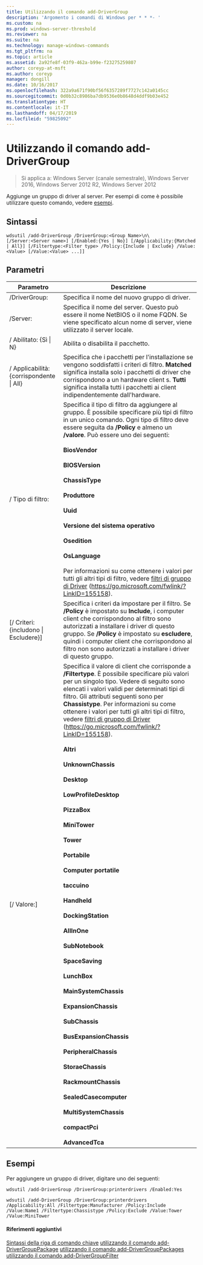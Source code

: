 ```yaml
---
title: Utilizzando il comando add-DriverGroup
description: 'Argomento i comandi di Windows per * * *- '
ms.custom: na
ms.prod: windows-server-threshold
ms.reviewer: na
ms.suite: na
ms.technology: manage-windows-commands
ms.tgt_pltfrm: na
ms.topic: article
ms.assetid: 2a92fe8f-03f9-462a-b99e-f23275259807
author: coreyp-at-msft
ms.author: coreyp
manager: dongill
ms.date: 10/16/2017
ms.openlocfilehash: 322a9a671f90bf56f6357289f7727c142a0145cc
ms.sourcegitcommit: 0d0b32c8986ba7db9536e0b8648d4ddf9b03e452
ms.translationtype: HT
ms.contentlocale: it-IT
ms.lasthandoff: 04/17/2019
ms.locfileid: "59825092"
---
```

# <a name="using-the-add-drivergroup-command"></a>Utilizzando il comando add-DriverGroup

>Si applica a: Windows Server (canale semestrale), Windows Server 2016, Windows Server 2012 R2, Windows Server 2012

Aggiunge un gruppo di driver al server.
Per esempi di come è possibile utilizzare questo comando, vedere [esempi](#BKMK_examples).
## <a name="syntax"></a>Sintassi
```
wdsutil /add-DriverGroup /DriverGroup:<Group Name>\n\
[/Server:<Server name>] [/Enabled:{Yes | No}] [/Applicability:{Matched | All}] [/Filtertype:<Filter type> /Policy:{Include | Exclude} /Value:<Value> [/Value:<Value> ...]]
```
## <a name="parameters"></a>Parametri
|Parametro|Descrizione|
|-------|--------|
|/DriverGroup:<Group Name>|Specifica il nome del nuovo gruppo di driver.|
|/Server:<Server name>|Specifica il nome del server. Questo può essere il nome NetBIOS o il nome FQDN. Se viene specificato alcun nome di server, viene utilizzato il server locale.|
|/ Abilitato: {Sì &#124; N}|Abilita o disabilita il pacchetto.|
|/ Applicabilità: {corrispondente &#124; All}|Specifica che i pacchetti per l'installazione se vengono soddisfatti i criteri di filtro. **Matched** significa installa solo i pacchetti di driver che corrispondono a un hardware client s. **Tutti** significa installa tutti i pacchetti ai client indipendentemente dall'hardware.|
|/ Tipo di filtro:<Filtertype>|Specifica il tipo di filtro da aggiungere al gruppo. È possibile specificare più tipi di filtro in un unico comando. Ogni tipo di filtro deve essere seguita da **/Policy** e almeno un **/valore**. <Filtertype> Può essere uno dei seguenti:<br /><br />**BiosVendor**<br /><br />**BIOSVersion**<br /><br />**ChassisType**<br /><br />**Produttore**<br /><br />**Uuid**<br /><br />**Versione del sistema operativo**<br /><br />**Osedition**<br /><br />**OsLanguage**<br /><br />Per informazioni su come ottenere i valori per tutti gli altri tipi di filtro, vedere [filtri di gruppo di Driver](https://go.microsoft.com/fwlink/?LinkID=155158) (https://go.microsoft.com/fwlink/?LinkID=155158).|
|[/ Criteri: {includono &#124; Escludere}]|Specifica i criteri da impostare per il filtro. Se **/Policy** è impostato su **Include**, i computer client che corrispondono al filtro sono autorizzati a installare i driver di questo gruppo. Se **/Policy** è impostato su **escludere**, quindi i computer client che corrispondono al filtro non sono autorizzati a installare i driver di questo gruppo.|
|[/ Valore:<Value>]|Specifica il valore di client che corrisponde a **/Filtertype**. È possibile specificare più valori per un singolo tipo. Vedere di seguito sono elencati i valori validi per determinati tipi di filtro. Gli attributi seguenti sono per **Chassistype**. Per informazioni su come ottenere i valori per tutti gli altri tipi di filtro, vedere [filtri di gruppo di Driver](https://go.microsoft.com/fwlink/?LinkID=155158) (https://go.microsoft.com/fwlink/?LinkID=155158).<br /><br />**Altri**<br /><br />**UnknownChassis**<br /><br />**Desktop**<br /><br />**LowProfileDesktop**<br /><br />**PizzaBox**<br /><br />**MiniTower**<br /><br />**Tower**<br /><br />**Portabile**<br /><br />**Computer portatile**<br /><br />**taccuino**<br /><br />**Handheld**<br /><br />**DockingStation**<br /><br />**AllInOne**<br /><br />**SubNotebook**<br /><br />**SpaceSaving**<br /><br />**LunchBox**<br /><br />**MainSystemChassis**<br /><br />**ExpansionChassis**<br /><br />**SubChassis**<br /><br />**BusExpansionChassis**<br /><br />**PeripheralChassis**<br /><br />**StoraeChassis**<br /><br />**RackmountChassis**<br /><br />**SealedCasecomputer**<br /><br />**MultiSystemChassis**<br /><br />**compactPci**<br /><br />**AdvancedTca**|
## <a name="BKMK_examples"></a>Esempi
Per aggiungere un gruppo di driver, digitare uno dei seguenti:
```
wdsutil /add-DriverGroup /DriverGroup:printerdrivers /Enabled:Yes
```
```
wdsutil /add-DriverGroup /DriverGroup:printerdrivers /Applicability:All /Filtertype:Manufacturer /Policy:Include /Value:Name1 /Filtertype:Chassistype /Policy:Exclude /Value:Tower /Value:MiniTower
```
#### <a name="additional-references"></a>Riferimenti aggiuntivi
[Sintassi della riga di comando chiave](command-line-syntax-key.md)
[utilizzando il comando add-DriverGroupPackage](using-the-add-drivergrouppackage-command.md)
[utilizzando il comando add-DriverGroupPackages](using-the-add-drivergrouppackages-command.md)
[utilizzando il comando add-DriverGroupFilter](using-the-add-drivergroupfilter-command.md)
